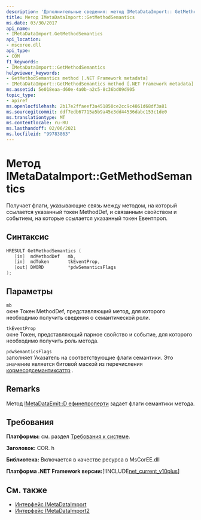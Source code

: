 ```yaml
---
description: 'Дополнительные сведения: метод IMetaDataImport:: GetMethodSemantics'
title: Метод IMetaDataImport::GetMethodSemantics
ms.date: 03/30/2017
api_name:
- IMetaDataImport.GetMethodSemantics
api_location:
- mscoree.dll
api_type:
- COM
f1_keywords:
- IMetaDataImport::GetMethodSemantics
helpviewer_keywords:
- GetMethodSemantics method [.NET Framework metadata]
- IMetaDataImport::GetMethodSemantics method [.NET Framework metadata]
ms.assetid: 5e018eaa-d60e-4a0b-a2c5-8c36bd09d905
topic_type:
- apiref
ms.openlocfilehash: 2b17e2ffaeef3a451850ce2cc9c4861d68df3a81
ms.sourcegitcommit: ddf7edb67715a5b9a45e3dd44536dabc153c1de0
ms.translationtype: MT
ms.contentlocale: ru-RU
ms.lasthandoff: 02/06/2021
ms.locfileid: "99783863"
---
```

# <a name="imetadataimportgetmethodsemantics-method"></a>Метод IMetaDataImport::GetMethodSemantics

Получает флаги, указывающие связь между методом, на который ссылается указанный токен MethodDef, и связанным свойством и событием, на которые ссылается указанный токен Евентпроп.  
  
## <a name="syntax"></a>Синтаксис  
  
```cpp  
HRESULT GetMethodSemantics (  
   [in]  mdMethodDef   mb,  
   [in]  mdToken       tkEventProp,  
   [out] DWORD         *pdwSemanticsFlags  
);  
```  
  
## <a name="parameters"></a>Параметры  

 `mb`  
 окне Токен MethodDef, представляющий метод, для которого необходимо получить сведения о семантической роли.  
  
 `tkEventProp`  
 окне Токен, представляющий парное свойство и событие, для которого необходимо получить роль метода.  
  
 `pdwSemanticsFlags`  
 заполняет Указатель на соответствующие флаги семантики. Это значение является битовой маской из перечисления [кормесодсемантиксаттр](cormethodsemanticsattr-enumeration.md) .  
  
## <a name="remarks"></a>Remarks  

 Метод [IMetaDataEmit::D ефинепроперти](imetadataemit-defineproperty-method.md) задает флаги семантики метода.  
  
## <a name="requirements"></a>Требования  

 **Платформы:** см. раздел [Требования к системе](../../get-started/system-requirements.md).  
  
 **Заголовок:** COR. h  
  
 **Библиотека:** Включается в качестве ресурса в MsCorEE.dll  
  
 **Платформа .NET Framework версии:**[!INCLUDE[net_current_v10plus](../../../../includes/net-current-v10plus-md.md)]  
  
## <a name="see-also"></a>См. также

- [Интерфейс IMetaDataImport](imetadataimport-interface.md)
- [Интерфейс IMetaDataImport2](imetadataimport2-interface.md)
